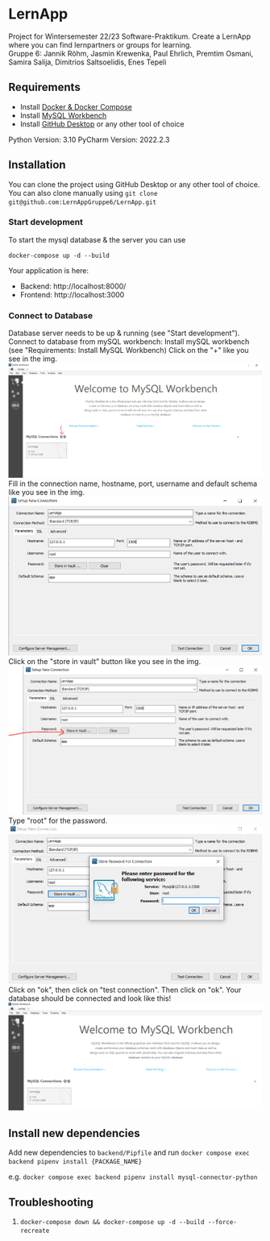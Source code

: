 # LernApp

Project for Wintersemester 22/23 Software-Praktikum. Create a LernApp where you can find lernpartners or groups for learning.  
Gruppe 6: Jannik Röhm, Jasmin Krewenka, Paul Ehrlich, Premtim Osmani, Samira Salija, Dimitrios Saltsoelidis, Enes Tepeli

## Requirements

- Install [Docker & Docker Compose](https://www.docker.com/products/docker-desktop/)
- Install [MySQL Workbench](https://www.mysql.com/products/workbench/)
- Install [GitHub Desktop](https://desktop.github.com/) or any other tool of choice

Python Version: 3.10
PyCharm Version: 2022.2.3

## Installation

You can clone the project using GitHub Desktop or any other tool of choice.
You can also clone manually using `git clone git@github.com:LernAppGruppe6/LernApp.git`

### Start development

To start the mysql database & the server you can use

```
docker-compose up -d --build
```

Your application is here:

- Backend: http://localhost:8000/
- Frontend: http://localhost:3000


### Connect to Database

Database server needs to be up & running (see "Start development").
Connect to database from mySQL workbench: 
Install mySQL workbench (see "Requirements: Install MySQL Workbench)
Click on the "+" like you see in the img.
![img.png](docs/images/img.png)
Fill in the connection name, hostname, port, username and default schema like you see in the img.
![img_1.png](docs/images/img_1.png)
Click on the "store in vault" button like you see in the img.
![img_2.png](docs/images/img_2.png)
Type "root" for the password.
![img_3.png](docs/images/img_3.png)
Click on "ok", then click on "test connection".
Then click on "ok". Your database should be connected and look like this!
![img_4.png](docs/images/img_4.png)

## Install new dependencies

Add new dependencies to `backend/Pipfile` and run `docker compose exec backend pipenv install {PACKAGE_NAME}`

e.g. `docker compose exec backend pipenv install mysql-connector-python`

## Troubleshooting

1. `docker-compose down && docker-compose up -d --build --force-recreate`